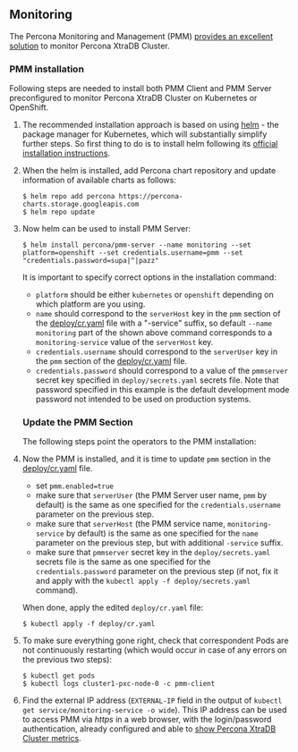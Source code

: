 Monitoring
------------------------------------------------

The Percona Monitoring and Management (PMM) [provides an excellent solution](https://www.percona.com/doc/percona-xtradb-cluster/LATEST/manual/monitoring.html#using-pmm) to monitor Percona XtraDB Cluster.

### PMM installation

Following steps are needed to install both PMM Client and PMM Server preconfigured to monitor Percona XtraDB Cluster on Kubernetes or OpenShift.

1. The recommended installation approach is based on using [helm](https://github.com/helm/helm) - the package manager for Kubernetes, which will substantially simplify further steps. So first thing to do is to install helm following its [official installation instructions](https://docs.helm.sh/using_helm/#installing-helm).

2. When the helm is installed, add Percona chart repository and update information of available charts as follows:

   ```
   $ helm repo add percona https://percona-charts.storage.googleapis.com
   $ helm repo update
   ```

3. Now helm can be used to install PMM Server:

   ```
   $ helm install percona/pmm-server --name monitoring --set platform=openshift --set credentials.username=pmm --set "credentials.password=supa|^|pazz"
   ```
   It is important to specify correct options in the installation command:
   * `platform` should be either `kubernetes` or `openshift` depending on which platform are you using.
   * `name` should correspond to the `serverHost` key in the `pmm` section of the [deploy/cr.yaml](https://github.com/percona/percona-xtradb-cluster-operator/blob/master/deploy/cr.yaml) file with a "-service" suffix, so default `--name monitoring` part of the shown above command corresponds to a `monitoring-service` value of the `serverHost` key.
   * `credentials.username` should correspond to the `serverUser` key in the `pmm` section of the [deploy/cr.yaml](https://github.com/percona/percona-xtradb-cluster-operator/blob/master/deploy/cr.yaml) file.
   * `credentials.password` should correspond to a value of the `pmmserver` secret key specified in `deploy/secrets.yaml` secrets file. Note that password specified in this example is the default development mode password not intended to be used on production systems.

   ### Update the PMM Section


   The following steps point the operators to the PMM installation:
   
1. Now the PMM is installed, and it is time to update ``pmm`` section in the [deploy/cr.yaml](https://github.com/percona/percona-xtradb-cluster-operator/blob/master/deploy/cr.yaml) file.
   * set `pmm.enabled=true`
   * make sure that `serverUser` (the PMM Server user name, `pmm` by default) is the same as one specified for the `credentials.username` parameter on the previous step.
   * make sure that `serverHost` (the PMM service name, `monitoring-service` by default) is the same as one specified for the `name` parameter on the previous step, but with additional `-service` suffix.
   * make sure that `pmmserver` secret key in the `deploy/secrets.yaml` secrets file is the same as one specified for the `credentials.password` parameter on the previous step (if not, fix it and apply with the `kubectl apply -f deploy/secrets.yaml` command).

   When done, apply the edited `deploy/cr.yaml` file:

      ```
      $ kubectl apply -f deploy/cr.yaml
      ```

2. To make sure everything gone right, check that correspondent Pods are not continuously restarting (which would occur in case of any errors on the previous two steps):

   ```
   $ kubectl get pods
   $ kubectl logs cluster1-pxc-node-0 -c pmm-client
   ```

3. Find the external IP address (`EXTERNAL-IP` field in the output of `kubectl get service/monitoring-service -o wide`). This IP address can be used to access PMM via *https* in a web browser, with the login/password authentication, already configured and able to [show Percona XtraDB Cluster metrics](https://www.percona.com/doc/percona-xtradb-cluster/LATEST/manual/monitoring.html#using-pmm).
